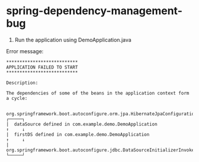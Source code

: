 # spring-dependency-management-bug

1. Run the application using DemoApplication.java 

Error message: 

```
***************************
APPLICATION FAILED TO START
***************************

Description:

The dependencies of some of the beans in the application context form a cycle:

   org.springframework.boot.autoconfigure.orm.jpa.HibernateJpaConfiguration
┌─────┐
|  dataSource defined in com.example.demo.DemoApplication
↑     ↓
|  firstDS defined in com.example.demo.DemoApplication
↑     ↓
|  org.springframework.boot.autoconfigure.jdbc.DataSourceInitializerInvoker
└─────┘
```


